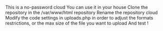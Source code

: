 This is a no-password cloud
You can use it in your house
Clone the repository in the /var/www/html repository
Rename the repository cloud
Modify the code settings in uploads.php in order to adjust the formats restrictions, or the max size of the file you want to upload
And test !
